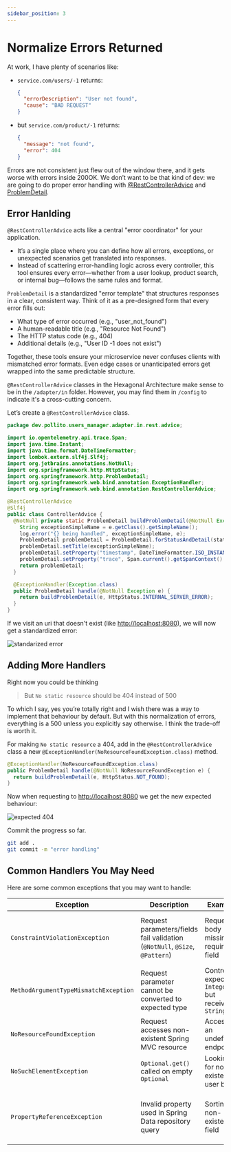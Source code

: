 ```yaml
---
sidebar_position: 3
---
```


# Normalize Errors Returned

At work, I have plenty of scenarios like:

* `service.com/users/-1` returns:

    ```json
    {
      "errorDescription": "User not found",
      "cause": "BAD REQUEST"
    }
    ```

* but `service.com/product/-1` returns:

    ```json
    {
      "message": "not found",
      "error": 404
    }
    ```

Errors are not consistent just flew out of the window there, and it gets worse with errors inside 200OK. We don’t want to be that kind of dev: we are going to do proper error handling with [@RestControllerAdvice](https://www.bezkoder.com/spring-boot-restcontrolleradvice/) and [ProblemDetail](https://www.baeldung.com/spring-boot-return-errors-problemdetail).

## Error Hanlding

`@RestControllerAdvice` acts like a central "error coordinator" for your application.

* It’s a single place where you can define how all errors, exceptions, or unexpected scenarios get translated into responses.
* Instead of scattering error-handling logic across every controller, this tool ensures every error—whether from a user lookup, product search, or internal bug—follows the same rules and format.

`ProblemDetail` is a standardized "error template" that structures responses in a clear, consistent way. Think of it as a pre-designed form that every error fills out:

* What type of error occurred (e.g., "user_not_found")
* A human-readable title (e.g., "Resource Not Found")
* The HTTP status code (e.g., 404)
* Additional details (e.g., "User ID -1 does not exist")

Together, these tools ensure your microservice never confuses clients with mismatched error formats. Even edge cases or unanticipated errors get wrapped into the same predictable structure.

`@RestControllerAdvice` classes in the Hexagonal Architecture make sense to be in the `/adapter/in` folder. However, you may find them in `/config` to indicate it's a cross-cutting concern.

Let’s create a `@RestControllerAdvice` class.

```java title="src/main/java/dev/pollito/users_manager/config/advice/ControllerAdvice.java"
package dev.pollito.users_manager.adapter.in.rest.advice;

import io.opentelemetry.api.trace.Span;
import java.time.Instant;
import java.time.format.DateTimeFormatter;
import lombok.extern.slf4j.Slf4j;
import org.jetbrains.annotations.NotNull;
import org.springframework.http.HttpStatus;
import org.springframework.http.ProblemDetail;
import org.springframework.web.bind.annotation.ExceptionHandler;
import org.springframework.web.bind.annotation.RestControllerAdvice;

@RestControllerAdvice
@Slf4j
public class ControllerAdvice {
  @NotNull private static ProblemDetail buildProblemDetail(@NotNull Exception e, HttpStatus status) {
    String exceptionSimpleName = e.getClass().getSimpleName();
    log.error("{} being handled", exceptionSimpleName, e);
    ProblemDetail problemDetail = ProblemDetail.forStatusAndDetail(status, e.getLocalizedMessage());
    problemDetail.setTitle(exceptionSimpleName);
    problemDetail.setProperty("timestamp", DateTimeFormatter.ISO_INSTANT.format(Instant.now()));
    problemDetail.setProperty("trace", Span.current().getSpanContext().getTraceId());
    return problemDetail;
  }

  @ExceptionHandler(Exception.class)
  public ProblemDetail handle(@NotNull Exception e) {
    return buildProblemDetail(e, HttpStatus.INTERNAL_SERVER_ERROR);
  }
}
```

If we visit an uri that doesn't exist (like [http://localhost:8080](http://localhost:8080)), we will now get a standardized error:

<div>
  <img src={require('@site/static/img/optional-but-recommended-features/standarized-error.png').default} alt="standarized error" />
</div>

## Adding More Handlers

Right now you could be thinking

> But `No static resource` should be 404 instead of 500

To which I say, yes you’re totally right and I wish there was a way to implement that behaviour by default. But with this normalization of errors, everything is a 500 unless you explicitly say otherwise. I think the trade-off is worth it.

For making `No static resource` a 404, add in the `@RestControllerAdvice` class a new `@ExceptionHandler(NoResourceFoundException.class)` method.

```java
@ExceptionHandler(NoResourceFoundException.class)
public ProblemDetail handle(@NotNull NoResourceFoundException e) {
  return buildProblemDetail(e, HttpStatus.NOT_FOUND);
}
```

Now when requesting to [http://localhost:8080](http://localhost:8080) we get the new expected behaviour:

<div>
  <img src={require('@site/static/img/optional-but-recommended-features/expected404.png').default} alt="expected 404" />
</div>

Commit the progress so far.

```bash
git add .
git commit -m "error handling"
```

## Common Handlers You May Need

Here are some common exceptions that you may want to handle:

| Exception                             | Description                                                                 | Example                                            | Notes                                    |
|---------------------------------------|-----------------------------------------------------------------------------|----------------------------------------------------|------------------------------------------|
| `ConstraintViolationException`        | Request parameters/fields fail validation (`@NotNull`, `@Size`, `@Pattern`) | Request body missing a required field              | Requires Jakarta EE (to be added later)  |
| `MethodArgumentTypeMismatchException` | Request parameter cannot be converted to expected type                      | Controller expects `Integer` but receives `String` |                                          |
| `NoResourceFoundException`            | Request accesses non-existent Spring MVC resource                           | Accessing an undefined endpoint                    |                                          |
| `NoSuchElementException`              | `Optional.get()` called on empty `Optional`                                 | Looking for non-existent user by ID                |                                          |
| `PropertyReferenceException`          | Invalid property used in Spring Data repository query                       | Sorting by non-existent field                      | Requires Spring Data (to be added later) |
